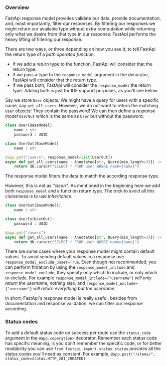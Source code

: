 ### Overview
FastApi response model provides validate our data, provide documentation, and, most importantly, filter our responses.
By filtering our responses we might return our available type without extra computation while returning only what 
we desire from that type in our response: FastApi performs the heavy lifting of filtering our response.

There are two ways, or three depending on how you see it, to tell FastApi the return type of a *path operated function*.
- If we add a return type to the function, FastApi will consider that the return type.
- If we pass a type to the `response_model` argument in the decorator, FastApi will consider that the return type.
- If we pass both, FastApi will consider the `response_model` the return type. Adding both is just for IDE support purposes, as you'll see below.

Say we store `User` objects. We might have a query for users with a specific name, say `get_all_users`. However, we do not want to return
the matching `User` objects! They contain the password! We can then define a *response model* `UserOut` which is the same
as `User` but without the password.
```python
class User(BaseModel)
    name : str
    password : UUID

class UserOut(BaseModel)
    name : str

@app.get("/users", response_model=list[UserOut])
async def get_all_users(name : Annotated[str, Query(min_length=3)]) -> Any:
    return db.cursor("SELECT * FROM user WHERE name={name}")
```
The response model filters the data to match the according response type.

However, this is not as *"clean"*. As mentioned in the beginning here we add both `response_model` and a function return
type. The trick to avoid all this clumsiness is to use *Inheritance*.
```python
class UserOut(BaseModel):
    name : str

class UserIn(UserOut):
    password : UUID

@app.get("/users")
async def get_all_users(name : Annotated[str, Query(min_length=3)]) -> list[UserOut]:
    return db.cursor("SELECT * FROM user WHERE name={name}")
```

There are some cases where your response model might contain default values. To avoid sending default values in a response
use `response_model_exclude_unset=True`. Even though not recommended, you can perform filtration by using the
`response_model_include` and `response_model_exclude`, they specify only which to include, or only which to exclude.
For example `response_model_include={"username"}` *will only return the username, nothing else*,
and `response_model_exclude={"username"}` *will return everything but the username*.

In short, FastApi's response model is really useful, besides from documentation and response validation, we can filter
our response according.

### Status codes
To add a default status code on success per route use the `status_code` argument in the `@app.<operation>` decorator.
Remember each status code has specific meaning, is you don't remember the specific code, or for better readability 
you can use `from fastapi import status`. `status` provides all the status codes you'll need as constant. For example, `@app.post("/items/", status_code=status.HTTP_201_CREATED)`
